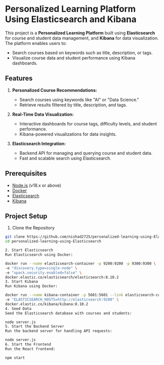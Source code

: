 # Personalized Learning Platform Using Elasticsearch and Kibana

This project is a **Personalized Learning Platform** built using **Elasticsearch** for course and student data management, and **Kibana** for data visualization. The platform enables users to:
- Search courses based on keywords such as title, description, or tags.
- Visualize course data and student performance using Kibana dashboards.

## Features
1. **Personalized Course Recommendations:**
   - Search courses using keywords like "AI" or "Data Science."
   - Retrieve results filtered by title, description, and tags.

2. **Real-Time Data Visualization:**
   - Interactive dashboards for course tags, difficulty levels, and student performance.
   - Kibana-powered visualizations for data insights.

3. **Elasticsearch Integration:**
   - Backend API for managing and querying course and student data.
   - Fast and scalable search using Elasticsearch.

## Prerequisites
- [Node.js](https://nodejs.org/) (v18.x or above)
- [Docker](https://www.docker.com/)
- [Elasticsearch](https://www.elastic.co/elasticsearch/)
- [Kibana](https://www.elastic.co/kibana/)

## Project Setup

1. Clone the Repository
```bash
git clone https://github.com/nishad2725/personalized-learning-using-Elasticsearch.git
cd personalized-learning-using-Elasticsearch

2. Start Elasticsearch
Run Elasticsearch using Docker:

docker run --name elasticsearch-container -p 9200:9200 -p 9300:9300 \
-e "discovery.type=single-node" \
-e "xpack.security.enabled=false" \
docker.elastic.co/elasticsearch/elasticsearch:8.10.2
3. Start Kibana
Run Kibana using Docker:

docker run --name kibana-container -p 5601:5601 --link elasticsearch-container:elasticsearch \
-e "ELASTICSEARCH_HOSTS=http://elasticsearch:9200" \
docker.elastic.co/kibana/kibana:8.10.2
4. Seed Data
Seed the Elasticsearch database with courses and students:

node server.js
5. Start the Backend Server
Run the backend server for handling API requests:

node server.js
6. Start the Frontend
Run the React frontend:

npm start
